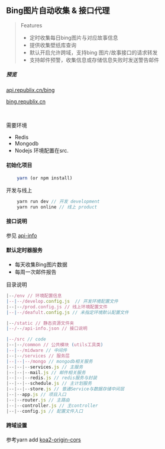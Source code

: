 ## Bing图片自动收集 & 接口代理

> Features
>
> - 定时收集每日bing图片与对应故事信息
> - 提供收集壁纸库查询
> - 默认开启允许跨域，支持bing 图片/故事接口的请求转发
> - 支持邮件预警，收集信息或存储信息失败时发送警告邮件

##### 预览
[api.republix.cn/bing](https://api.republix.cn/bing)

[bing.republix.cn](https://bing.republix.cn/)

<br/>

需要环境
- Redis
- Mongodb
- Nodejs
环境配置在src.

#### 初始化项目
```javascript
    yarn (or npm install)
```

开发与线上
```javascript
    yarn run dev // 开发 development
    yarn run online // 线上 product
```

#### 接口说明
参见 [api-info](./static/api-info.json)


#### 默认定时器服务
- 每天收集Bing图片数据
- 每周一次邮件报告

目录说明
```javascript
|--/env // 环境配置信息
|--|--/develop.config.js  // 开发环境配置文件
|--|--/prod.config.js // 线上环境配置文件
|--|--/deafult.config.js // 未指定环境默认配置文件

|--/static // 静态资源文件夹
|--/--/api-info.json // 接口说明

|--/src // code
|--|--/common // 公共模块 (utils工具类)
|--|--/midware // 中间件
|--|--/services // 服务层
|--|--|--/mongo // mongodb相关服务
|--|--|--services.js // 主服务
|--|--|--mail.js // 邮件相关服务
|--|--|--redis.js // redis服务与封装
|--|--|--schedule.js // 主计划服务
|--|--|--store.js // 普通Service与数据存储中间层
|--|--app.js // 项目入口
|--|--router.js // 主路由
|--|--controller.js // 主controller
|--|--config.js // 配置文件入口
```


#### 跨域设置
参考yarn add [koa2-origin-cors](https://www.npmjs.com/package/koa2-origin-cors)


